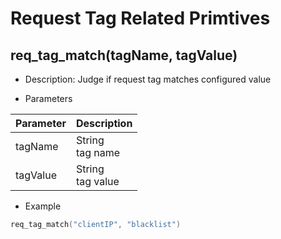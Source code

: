 # Request Tag Related Primtives

## req_tag_match(tagName, tagValue)
* Description: Judge if request tag matches configured value


* Parameters

| Parameter | Description |
| --------- | ----------- |
| tagName | String<br>tag name |
| tagValue | String<br>tag value |


* Example

```go
req_tag_match("clientIP", "blacklist")
```
